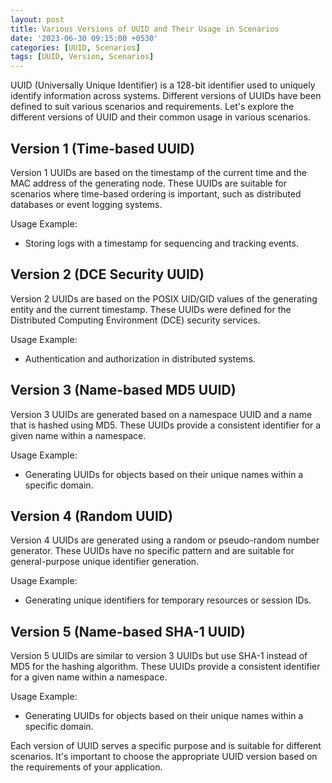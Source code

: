 ```yaml
---
layout: post
title: Various Versions of UUID and Their Usage in Scenarios
date: '2023-06-30 09:15:00 +0530'
categories: [UUID, Scenarios]
tags: [UUID, Version, Scenarios]
---
```


UUID (Universally Unique Identifier) is a 128-bit identifier used to uniquely identify information across systems. Different versions of UUIDs have been defined to suit various scenarios and requirements. Let's explore the different versions of UUID and their common usage in various scenarios.

## Version 1 (Time-based UUID)

Version 1 UUIDs are based on the timestamp of the current time and the MAC address of the generating node. These UUIDs are suitable for scenarios where time-based ordering is important, such as distributed databases or event logging systems.

Usage Example:
- Storing logs with a timestamp for sequencing and tracking events.

## Version 2 (DCE Security UUID)

Version 2 UUIDs are based on the POSIX UID/GID values of the generating entity and the current timestamp. These UUIDs were defined for the Distributed Computing Environment (DCE) security services.

Usage Example:
- Authentication and authorization in distributed systems.

## Version 3 (Name-based MD5 UUID)

Version 3 UUIDs are generated based on a namespace UUID and a name that is hashed using MD5. These UUIDs provide a consistent identifier for a given name within a namespace.

Usage Example:
- Generating UUIDs for objects based on their unique names within a specific domain.

## Version 4 (Random UUID)

Version 4 UUIDs are generated using a random or pseudo-random number generator. These UUIDs have no specific pattern and are suitable for general-purpose unique identifier generation.

Usage Example:
- Generating unique identifiers for temporary resources or session IDs.

## Version 5 (Name-based SHA-1 UUID)

Version 5 UUIDs are similar to version 3 UUIDs but use SHA-1 instead of MD5 for the hashing algorithm. These UUIDs provide a consistent identifier for a given name within a namespace.

Usage Example:
- Generating UUIDs for objects based on their unique names within a specific domain.

Each version of UUID serves a specific purpose and is suitable for different scenarios. It's important to choose the appropriate UUID version based on the requirements of your application.
